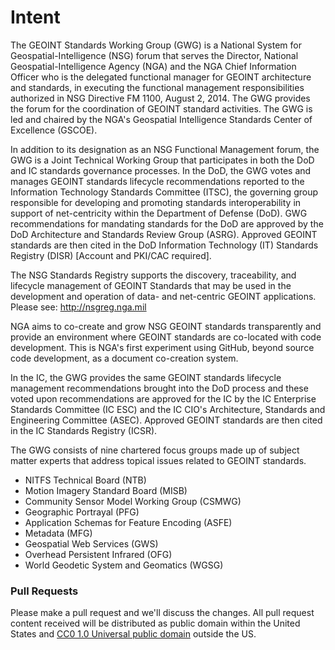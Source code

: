 # Intent
The GEOINT Standards Working Group (GWG) is a National System for Geospatial-Intelligence (NSG) forum that serves the Director, National Geospatial-Intelligence Agency (NGA) and the NGA Chief Information Officer who is the delegated functional manager for GEOINT architecture and standards, in executing the functional management responsibilities authorized in NSG Directive FM 1100, August 2, 2014. The GWG provides the forum for the coordination of GEOINT standard activities. The GWG is led and chaired by the NGA's Geospatial Intelligence Standards Center of Excellence (GSCOE). 

In addition to its designation as an NSG Functional Management forum, the GWG is a Joint Technical Working Group that participates in both the DoD and IC standards governance processes. In the DoD, the GWG votes and manages GEOINT standards lifecycle recommendations reported to the Information Technology Standards Committee (ITSC), the governing group responsible for developing and promoting standards interoperability in support of net-centricity within the Department of Defense (DoD). GWG recommendations for mandating standards for the DoD are approved by the DoD Architecture and Standards Review Group (ASRG). Approved GEOINT standards are then cited in the DoD Information Technology (IT) Standards Registry (DISR) [Account and PKI/CAC required]. 

The NSG Standards Registry supports the discovery, traceability, and lifecycle management of GEOINT Standards that may be used in the development and operation of data- and net-centric GEOINT applications.  Please see: http://nsgreg.nga.mil

NGA aims to co-create and grow NSG GEOINT standards transparently and provide an environment where GEOINT standards are co-located with code development.  This is NGA's first experiment using GitHub, beyond source code development, as a document co-creation system. 

In the IC, the GWG provides the same GEOINT standards lifecycle management recommendations brought into the DoD process and these voted upon recommendations are approved for the IC by the IC Enterprise Standards Committee (IC ESC) and the IC CIO's Architecture, Standards and Engineering Committee (ASEC). Approved GEOINT standards are then cited in the IC Standards Registry (ICSR). 

The GWG consists of nine chartered focus groups made up of subject matter experts that address topical issues related to GEOINT standards.

  * NITFS Technical Board (NTB) 
  * Motion Imagery Standard Board (MISB) 
  * Community Sensor Model Working Group (CSMWG) 
  * Geographic Portrayal (PFG) 
  * Application Schemas for Feature Encoding (ASFE) 
  * Metadata (MFG) 
  * Geospatial Web Services (GWS) 
  * Overhead Persistent Infrared (OFG) 
  * World Geodetic System and Geomatics (WGSG) 


### Pull Requests
Please make a pull request and we'll discuss the changes.  All pull request content received will be distributed as public domain within the United States and [CC0 1.0 Universal public domain](https://creativecommons.org/publicdomain/zero/1.0/legalcode) outside the US.   




